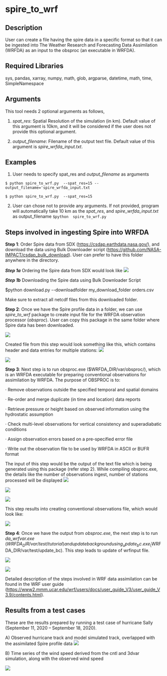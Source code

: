 # spire_to_wrf

## Description
User can create a file having the spire data in a specific format so that it can be ingested into The Weather Research and Forecasting Data Assimilation (WRFDA) as an input to the obsproc (an executable in WRFDA).

## Required Libraries
sys, pandas, xarray, numpy, math, glob, argparse, datetime, math, time, SimpleNamespace

## Arguments
This tool needs 2 optional arguments as follows,

1. _spat_res_: Spatial Resolution of the simulation (in km). Default value of this argument is 10km, and it will be considered if the user does not provide this optional argument.

2. _output_filename_: Filename of the output text file. Default value of this argument is _spire_wrfda_input.txt_.


## Examples 

1. User needs to specify spat_res and _output_filename_ as arguments

`$ python spire_to_wrf.py  --spat_res=15 --output_filename='spire_wrfda_input.txt`

`$ python spire_to_wrf.py  --spat_res=15`


2. User can chose not to provide any arguments. If not provided, program will automatically take 10 km as the _spat_res_, and _spire_wrfda_input.txt_ as output_filename
`$python  spire_to_wrf.py`


## Steps involved in ingesting Spire into WRFDA
**Step 1**: Order Spire data from SDX (https://csdap.earthdata.nasa.gov/), and download the data using Bulk Downloader script (https://github.com/NASA-IMPACT/csdap_bulk_download). User can prefer to have this folder anywhere in the directory. 

***Step 1a***
Ordering the Spire data from SDX would look like
![](screenshots/image01.jpg)

***Step 1b***
Downloading the Spire data using Bulk Downloader Script

$python download.py --downloadfolder my_download_folder orders.csv

Make sure to extract all netcdf files from this downloaded folder.

**Step 2**: Once we have the Spire profile data in a folder, we can use _spire_to_wrf_ package to create input file for the WRFDA observation processor (_obsproc_). User can copy this package in the same folder where Spire data has been downloaded.

![](screenshots/image04.jpg)

Created file from this step would look something like this, which contains header and data entries for multiple stations:
![](screenshots/image05.jpg)

![](screenshots/image06.jpg)

**Step 3**: Next step is to run obsproc.exe ($WRFDA_DIR/var/obsproc/), which is an WRFDA executable for preparing conventional observations for assimilation by WRFDA. The purpose of OBSPROC is to:

·       Remove observations outside the specified temporal and spatial domains

·       Re-order and merge duplicate (in time and location) data reports

·       Retrieve pressure or height based on observed information using the hydrostatic assumption

·       Check multi-level observations for  vertical consistency and superadiabatic conditions

·       Assign observation errors based on a pre-specified error file

·       Write out the observation file to be used by WRFDA in ASCII or BUFR format

The input of this step would be the output of the text file which is being generated using this package (refer step 2). While compiling obsproc.exe, the details like the number of observations ingest, number of stations processed will be displayed
![](screenshots/image07.jpg)

![](screenshots/image08.jpg)

![](screenshots/image09.jpg)

This step results into creating conventional observations file, which would look like:

![](screenshots/image10.jpg)


**Step 4**: Once we have the output from _obsproc.exe_, the next step is to run _da_wrfvar.exe_ ($WRFDA_DIR/var/test/tutorial) and update background using _update_bc.exe_ ($WRFDA_DIR/var/test/update_bc). This step leads to update of wrfinput file.

![](screenshots/image11.jpg)

![](screenshots/image12.jpg)

Detailed description of the steps involved in WRF data assimilation can be found in the WRF user guide (https://www2.mmm.ucar.edu/wrf/users/docs/user_guide_V3/user_guide_V3.9/contents.html).


## Results from a test cases

These are the results prepared by running a test case of hurricane Sally (September 11, 2020 – September 18, 2020).

A)  Observed hurricane track and model simulated track, overlapped with the assimilated Spire profile data
![](screenshots/image13.jpg)

B) Time series of the wind speed derived from the cntl and 3dvar simulation, along with the observed wind speed

![](screenshots/image14.jpg)

